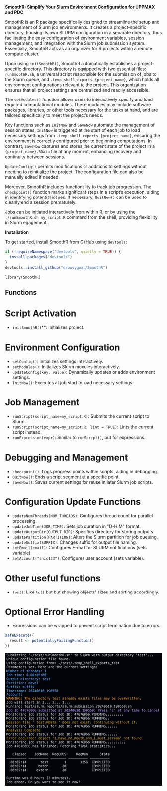 **SmoothR: Simplify Your Slurm Environment Configuration for UPPMAX and PDC**

SmoothR is an R package specifically designed to streamline the setup and management of Slurm job environments. It creates a project-specific directory, housing its own SLURM configuration in a separate directory, thus facilitating the easy configuration of environment variables, session management, and integration with the Slurm job submission system. Essentially, SmoothR acts as an organizer for R projects within a remote compute cluster.

Upon using `initSmoothR()`, SmoothR automatically establishes a project-specific directory. This directory is equipped with two essential files: `runSmoothR.sh`, a universal script responsible for the submission of jobs to the Slurm queue, and `.temp_shell_exports_{project_name}`, which holds all environment configurations relevant to the project. This organization ensures that all project settings are centralized and readily accessible.

The `setModules()` function allows users to interactively specify and load required computational modules. These modules may include software packages, libraries, or other tools necessary for the tasks at hand, and are tailored specifically to meet the project’s needs.

Key functions such as `InitNow` and `SaveNow` automate the management of session states. `InitNow` is triggered at the start of each job to load necessary settings from `.temp_shell_exports_{project_name}`, ensuring the environment is correctly configured prior to beginning computations. In contrast, `SaveNow` captures and stores the current state of the project in a `{project_name}.RData` file at any moment, enhancing recovery and continuity between sessions.

`UpdateConfig()` permits modifications or additions to settings without needing to reinitialize the project. The configuration file can also be manually edited if needed.

Moreover, SmoothR includes functionality to track job progression. The `checkpoint()` function marks significant steps in a script’s execution, aiding in identifying potential issues. If necessary, `QuitNow()` can be used to cleanly end a session prematurely.

Jobs can be initiated interactively from within R, or by using the `./runSmoothR.sh my_script.R` command from the shell, providing flexibility in Slurm egagement..

**Installation**

To get started, install SmoothR from GitHub using `devtools`:

```r
if (!requireNamespace("devtools", quietly = TRUE)) {
  install.packages("devtools")
}
devtools::install_github("drowsygoat/SmoothR")
```

```
library(SmoothR)
```

## Functions

# Script Activation

- `initSmoothR()`**: Initializes project.

# Environment Configuration

- `setConfig()`: Initializes settings interactively.
- `setModules()`: Initializes Slurm modules interactively.
- `updateConfig(key, value)`: Dynamically updates or adds environment settings.
- `InitNow()`: Executes at job start to load necessary settings.

# Job Management

- `runScript(script_name=my_script.R)`: Submits the current script to Slurm.
- `runScript(script_name=my_script.R, lint = TRUE)`: Lints the current script instead.
- `runExpression(expr)`: Similar to `runScript()`, but for expressions.

# Debugging and Management

- `checkpoint()`: Logs progress points within scripts, aiding in debugging.
- `QuitNow()`: Ends a script segment at a specific point.
- `saveNow()`: Saves current settings for reuse in later Slurm job scripts.

# Configuration Update Functions

- `updateNumThreads(NUM_THREADS)`: Configures thread count for parallel processing.
- `updateJobTime(JOB_TIME)`: Sets job duration in "D-H:M" format.
- `updateOutputDir(OUTPUT_DIR)`: Specifies directory for storing outputs.
- `updatePartition(PARTITION)`: Alters the Slurm partition for job queuing.
- `updateSuffix(SUFFIX)`: Changes suffix for output file naming.
- `setEmail(email)`: Configures E-mail for SLURM notifications (sets variable).
- `setAccount("snic123")`: Configures user account (sets variable).

# Other useful functions

- `los()`: Like `ls()` but but showing objects' sizes and sorting accordingly.

# Optional Error Handling

- Expressions can be wrapped to prevent script termination due to errors.

```R
safeExecute({
  result <- potentiallyFailingFunction()
})


```
![Example](images/screen.png)
```
